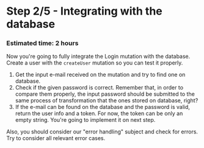 # Step 2/5 - Integrating with the database

### Estimated time: 2 hours

Now you're going to fully integrate the Login mutation with the database. Create a user with the `createUser` mutation so you can test it properly.

1. Get the input e-mail received on the mutation and try to find one on database.
1. Check if the given password is correct. Remember that, in order to compare them properly, the input password should be submitted to the same process of transformation that the ones stored on database, right?
1. If the e-mail can be found on the database and the password is valid, return the user info and a token. For now, the token can be only an empty string. You're going to implement it on next step.

Also, you should consider our "error handling" subject and check for errors. Try to consider all relevant error cases.
